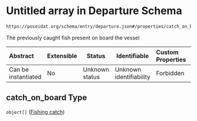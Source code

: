 # Untitled array in Departure Schema

```txt
https://poseidat.org/schema/entry/departure.json#/properties/catch_on_board
```

The previously caught fish present on board the vessel


| Abstract            | Extensible | Status         | Identifiable            | Custom Properties | Additional Properties | Access Restrictions | Defined In                                                              |
| :------------------ | ---------- | -------------- | ----------------------- | :---------------- | --------------------- | ------------------- | ----------------------------------------------------------------------- |
| Can be instantiated | No         | Unknown status | Unknown identifiability | Forbidden         | Allowed               | none                | [departure.json\*](schemas/entry/departure.json "open original schema") |

## catch_on_board Type

`object[]` ([Fishing catch](arrival-properties-catch-on-board-fishing-catch.md))
